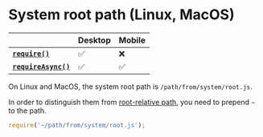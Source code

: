 # System root path (Linux, MacOS)

|                                       | Desktop | Mobile |
| ------------------------------------- | ------- | ------ |
| **[`require()`][require]**           | ✅       | ❌      |
| **[`requireAsync()`][requireAsync]** | ✅       | ✅      |

On Linux and MacOS, the system root path is `/path/from/system/root.js`.

In order to distinguish them from [root-relative path](./root-relative-path.md), you need to prepend `~` to the path.

```js
require('~/path/from/system/root.js');
```

[require]: ./core-functions.md#require
[requireAsync]: ./core-functions.md#requireasync
